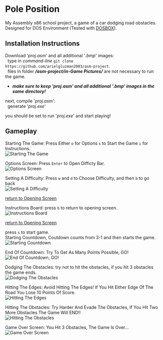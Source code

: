 # Pole Position
My Assembly x86 school project, a game of a car dodging road obstacles.
Designed for DOS Environment (Tested with [DOSBOX](https://www.dosbox.com/)).

## Installation Instructions
Download '_proj.asm_' and all additional '_.bmp_' images:</br>&nbsp;
type in _command-line_ `git clone https://github.com/arielgluzman2003/asm-project`.</br>&nbsp;
files in folder ***/asm-project/in-Game Pictures/*** are not necessary to run the game.

* ***make sure to keep '_proj.asm_' and all additional '_.bmp_' images in the same directory!***

next, compile '_proj.asm_':</br>&nbsp;
generate '_proj.exe_'

you should be set to run '_proj.exe_' and start playing!

## Gameplay
Starting The Game: Press Either `o` for Options `s` to Start the Game `i` for Instructions.</br>
![Starting The Game](https://github.com/arielgluzman2003/asm-project/blob/master/In-Game%20Pictures/Opening%20Screen.png)

Options Screen: Press `Enter` to Open Difficty Bar.</br>
![Options Screen](https://github.com/arielgluzman2003/asm-project/blob/master/In-Game%20Pictures/Options%20Screen.png)

Setting A Difficulty: Press `w` and `d` to Choose Difficulty, and then `b` to go back</br>
![Setting A Difficulty](https://github.com/arielgluzman2003/asm-project/blob/master/In-Game%20Pictures/Setting%20Difficulty.png)

[return to Opening Screen](#gameplay) </br>

Instructions Board: press `b` to return to opening screen.</br>
![Instructions Board](https://github.com/arielgluzman2003/asm-project/blob/master/In-Game%20Pictures/Instructions%20Board.png)

[return to Opening Screen](#gameplay) </br>

press `s` to start game.</br>
Starting Countdown, Coutdown counts from 3-1 and then starts the game.</br>
![Starting Countdown](https://github.com/arielgluzman2003/asm-project/blob/master/In-Game%20Pictures/Starting%20Countdown.png)

End Of Countdown: Try To Get As Many Points Possible, GO!</br>
![End Of Countdown, GO!](https://github.com/arielgluzman2003/asm-project/blob/master/In-Game%20Pictures/End%20of%20Countdown.png)

Dodging The Obstacles: try not to hit the obstacles, if you hit 3 obstacles the game ends.</br>
![Dodging The Obstacles](https://github.com/arielgluzman2003/asm-project/blob/master/In-Game%20Pictures/Dodge%20the%20Obstacles.png)

Hitting The Edges: Avoid Hitting The Edges! If You Hit Either Edge Of The Road You Lose 10 Points Of Score.</br>
![Hitting The Edges](https://github.com/arielgluzman2003/asm-project/blob/master/In-Game%20Pictures/Hitting%20the%20edges.png)

Hitting The Obstacles: Try Harder And Evade The Obstacles, If You Hit Two More Obstacles The Game Will END!!</br>
![Hitting The Obstacles](https://github.com/arielgluzman2003/asm-project/blob/master/In-Game%20Pictures/Hitting%20Obstacles.png)

Game Over Screen: You Hit 3 Obstacles, The Game Is Over...</br>
![Game Over Screen](https://github.com/arielgluzman2003/asm-project/blob/master/In-Game%20Pictures/Game%20Over%20Screen.png)

